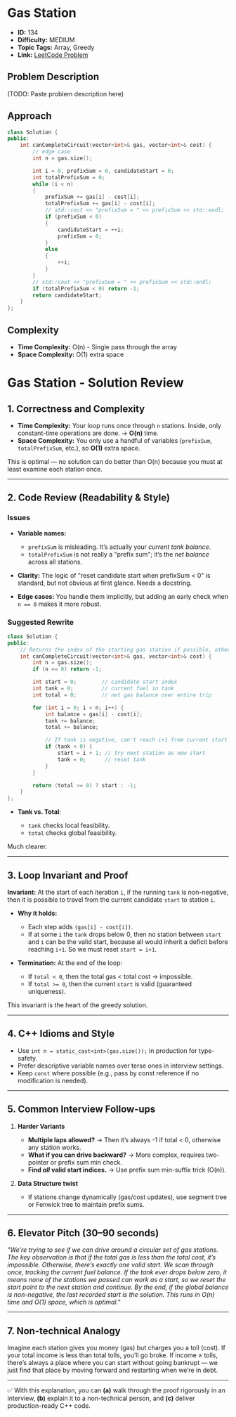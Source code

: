 # Gas Station

- **ID:** 134
- **Difficulty:** MEDIUM
- **Topic Tags:** Array, Greedy
- **Link:** [LeetCode Problem](https://leetcode.com/problems/gas-station/description/)

## Problem Description

(TODO: Paste problem description here)

## Approach

```cpp
class Solution {
public:
    int canCompleteCircuit(vector<int>& gas, vector<int>& cost) {
        // edge case
        int n = gas.size();

        int i = 0, prefixSum = 0, candidateStart = 0;
        int totalPrefixSum = 0;
        while (i < n)
        {
            prefixSum += gas[i] - cost[i];
            totalPrefixSum += gas[i] - cost[i];
            // std::cout << "prefixSum = " << prefixSum << std::endl;
            if (prefixSum < 0)
            {
                candidateStart = ++i;
                prefixSum = 0;
            }
            else
            {
                ++i;
            }
        }
        // std::cout << "prefixSum = " << prefixSum << std::endl;
        if (totalPrefixSum < 0) return -1;
        return candidateStart;
    }
};
```

## Complexity

- **Time Complexity:** O(n) - Single pass through the array
- **Space Complexity:** O(1) extra space

# Gas Station - Solution Review

## 1. Correctness and Complexity

- **Time Complexity:**
  Your loop runs once through `n` stations. Inside, only constant-time operations are done. → **O(n)** time.
- **Space Complexity:**
  You only use a handful of variables (`prefixSum`, `totalPrefixSum`, etc.), so **O(1)** extra space.

This is optimal — no solution can do better than O(n) because you must at least examine each station once.

---

## 2. Code Review (Readability & Style)

### Issues

- **Variable names:**

  - `prefixSum` is misleading. It’s actually your _current tank balance_.
  - `totalPrefixSum` is not really a "prefix sum"; it’s the _net balance_ across all stations.

- **Clarity:**
  The logic of "reset candidate start when prefixSum < 0" is standard, but not obvious at first glance. Needs a docstring.
- **Edge cases:**
  You handle them implicitly, but adding an early check when `n == 0` makes it more robust.

### Suggested Rewrite

```cpp
class Solution {
public:
    // Returns the index of the starting gas station if possible, otherwise -1.
    int canCompleteCircuit(vector<int>& gas, vector<int>& cost) {
        int n = gas.size();
        if (n == 0) return -1;

        int start = 0;        // candidate start index
        int tank = 0;         // current fuel in tank
        int total = 0;        // net gas balance over entire trip

        for (int i = 0; i < n; i++) {
            int balance = gas[i] - cost[i];
            tank += balance;
            total += balance;

            // If tank is negative, can't reach i+1 from current start
            if (tank < 0) {
                start = i + 1; // try next station as new start
                tank = 0;      // reset tank
            }
        }

        return (total >= 0) ? start : -1;
    }
};
```

- **Tank vs. Total**:

  - `tank` checks local feasibility.
  - `total` checks global feasibility.

Much clearer.

---

## 3. Loop Invariant and Proof

**Invariant:** At the start of each iteration `i`, if the running `tank` is non-negative, then it is possible to travel from the current candidate `start` to station `i`.

- **Why it holds:**

  - Each step adds `(gas[i] - cost[i])`.
  - If at some `i` the `tank` drops below 0, then no station between `start` and `i` can be the valid start, because all would inherit a deficit before reaching `i+1`. So we must reset `start = i+1`.

- **Termination:**
  At the end of the loop:

  - If `total < 0`, then the total gas < total cost → impossible.
  - If `total >= 0`, then the current `start` is valid (guaranteed uniqueness).

This invariant is the heart of the greedy solution.

---

## 4. C++ Idioms and Style

- Use `int n = static_cast<int>(gas.size());` in production for type-safety.
- Prefer descriptive variable names over terse ones in interview settings.
- Keep `const` where possible (e.g., pass by const reference if no modification is needed).

---

## 5. Common Interview Follow-ups

1. **Harder Variants**

   - **Multiple laps allowed?** → Then it’s always -1 if total < 0, otherwise any station works.
   - **What if you can drive backward?** → More complex, requires two-pointer or prefix sum min check.
   - **Find _all_ valid start indices.** → Use prefix sum min-suffix trick (O(n)).

2. **Data Structure twist**

   - If stations change dynamically (gas/cost updates), use segment tree or Fenwick tree to maintain prefix sums.

---

## 6. Elevator Pitch (30–90 seconds)

_"We’re trying to see if we can drive around a circular set of gas stations. The key observation is that if the total gas is less than the total cost, it’s impossible. Otherwise, there’s exactly one valid start. We scan through once, tracking the current fuel balance. If the tank ever drops below zero, it means none of the stations we passed can work as a start, so we reset the start point to the next station and continue. By the end, if the global balance is non-negative, the last recorded start is the solution. This runs in O(n) time and O(1) space, which is optimal."_

---

## 7. Non-technical Analogy

Imagine each station gives you money (gas) but charges you a toll (cost). If your total income is less than total tolls, you’ll go broke. If income ≥ tolls, there’s always a place where you can start without going bankrupt — we just find that place by moving forward and restarting when we’re in debt.

---

✅ With this explanation, you can **(a)** walk through the proof rigorously in an interview, **(b)** explain it to a non-technical person, and **(c)** deliver production-ready C++ code.
